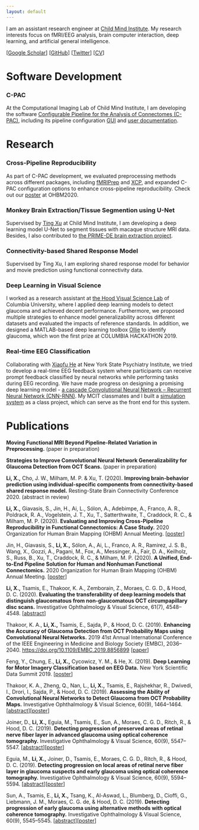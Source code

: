 ```yaml
---
layout: default
---
```


I am an assistant research engineer at [Child Mind Institute](https://childmind.org/). My research interests focus on fMRI/EEG analysis, brain computer interaction, deep learning, and artificial general intelligence.

[[Google Scholar](https://scholar.google.com/citations?user=YKtWorEAAAAJ&hl=en)] 
[[GitHub](https://github.com/SucyLi)]
[[Twitter](https://twitter.com/xin_hui_li)]
[[CV](/assets/cv/XinhuiLi-CV.pdf)]

# Software Development

### C-PAC

At the Computational Imaging Lab of Child Mind Institute, I am developing the software [Configurable Pipeline for the Analysis of Connectomes (C-PAC)](https://fcp-indi.github.io/), including its pipeline configuration [GUI](https://github.com/FCP-INDI/C-PAC_GUI) and [user documentation](https://github.com/FCP-INDI/fcp-indi.github.com).


# Research

### Cross-Pipeline Reproducibility

As part of C-PAC development, we evaluated preprocessing methods across different packages, including [fMRIPrep](https://fmriprep.org/en/stable/) and [XCP](https://xcpengine.readthedocs.io/), and expanded C-PAC configuration options to enhance cross-pipeline reproducibility. Check out our [poster](/assets/poster/OHBM20_XL.pdf) at OHBM2020.

### Monkey Brain Extraction/Tissue Segmention using U-Net

Supervised by [Ting Xu](https://scholar.google.com/citations?hl=en&user=Ks7ywnAAAAAJ&view_op=list_works&sortby=pubdate) at Child Mind Institute, I am developing a deep learning model U-Net to segment tissues with macaque structure MRI data. Besides, I also contributed to [the PRIME-DE brain extraction project](https://github.com/TingsterX/PRIME-DE/tree/master/BrainExtraction).

### Connectivity-based Shared Response Model

Supervised by Ting Xu, I am exploring shared response model for behavior and movie prediction using functional connectivity data.

### Deep Learning in Visual Science

I worked as a research assistant at [the Hood Visual Science Lab](https://hoodvisualscience.psychology.columbia.edu/) of Columbia University, where I applied deep learning models to detect glaucoma and achieved decent performance. Furthermore, we proposed multiple strategies to enhance model generalizability across different datasets and evaluated the impacts of reference standards. In addition, we designed a MATLAB-based deep learning toolbox [Ollie](https://github.com/SucyLi/Ollie) to identify glaucoma, which won the first prize at COLUMBIA HACKATHON 2019.

### Real-time EEG Classification

Collaborating with [Xiaofu He](https://scholar.google.com/citations?hl=en&user=QJnxJFIAAAAJ&view_op=list_works&sortby=pubdate) at New York State Psychiatry Institute, we tried to develop a real-time EEG feedback system where participants can receive prompt feedback classified by neural networks while performing tasks during EEG recording. We have made progress on designing a promising deep learning model - [a cascade Convolutional Neural Network – Recurrent Neural Network (CNN-RNN)](/assets/poster/NYSDS19_YF.pdf). My MCIT classmates and I built a [simulation system](https://github.com/SucyLi/Neural-Feedback-System) as a class project, which can serve as the front end for this system.


# Publications

**Moving Functional MRI Beyond Pipeline-Related Variation in Preprocessing.** (paper in preparation)

**Strategies to Improve Convolutional Neural Network Generalizability for Glaucoma Detection from OCT Scans.** (paper in preparation)

**Li, X.,** Cho, J. W., Milham, M. P. & Xu, T. (2020). **Improving brain-behavior prediction using individual-specific components from connectivity-based shared response model.** Resting-State Brain Connectivity Conference 2020. (abstract in review)

**Li, X.,** Giavasis, S., Jin, H., Ai, L., Sólon, A., Adebimpe, A., Franco, A. R., Poldrack, R. A., Vogelstein, J. T., Xu, T., Satterthwaite, T., Craddock, R. C., & Milham, M. P. (2020). **Evaluating and Improving Cross-Pipeline Reproducibility in Functional Connectomics: A Case Study.** 2020 Organization for Human Brain Mapping (OHBM) Annual Meeting. [[poster](/assets/poster/OHBM20_XL.pdf)]

Jin, H., Giavasis, S., **Li, X.,** Sólon, A., Ai, L., Franco, A. R., Ramirez, J. S. B., Wang, X., Gozzi, A., Pagani, M., Fox, A., Messinger, A., Fair, D. A., Keilholz, S., Russ, B., Xu, T., Craddock, R. C., & Milham, M. P. (2020). **A Unified, End-to-End Pipeline Solution for Human and Nonhuman Functional Connectomics.** 2020 Organization for Human Brain Mapping (OHBM) Annual Meeting. [[poster](/assets/poster/OHBM20_HJ.pdf)]

**Li, X.,** Tsamis, E., Thakoor, K. A., Zemborain, Z., Moraes, C. G. D., & Hood, D. C. (2020). **Evaluating the transferability of deep learning models that distinguish glaucomatous from non-glaucomatous OCT circumpapillary disc scans.** Investigative Ophthalmology & Visual Science, 61(7), 4548–4548. [[abstract](https://iovs.arvojournals.org/article.aspx?articleid=2769404)]

Thakoor, K. A., **Li, X.,** Tsamis, E., Sajda, P., & Hood, D. C. (2019). **Enhancing the Accuracy of Glaucoma Detection from OCT Probability Maps using Convolutional Neural Networks.** 2019 41st Annual International Conference of the IEEE Engineering in Medicine and Biology Society (EMBC), 2036–2040. https://doi.org/10.1109/EMBC.2019.8856899 [[paper](https://doi.org/10.1109/EMBC.2019.8856899)]

Feng, Y., Chung, E., **Li, X.,** Cycowicz, Y. M., & He, X. (2019). **Deep Learning for Motor Imagery Classification based on EEG Data.** New York Scientific Data Summit 2019. [[poster](/assets/poster/NYSDS19_YF.pdf)]

Thakoor, K. A., Zheng, Q., Nan, L., **Li, X.,** Tsamis, E., Rajshekhar, R., Dwivedi, I., Drori, I., Sajda, P., & Hood, D. C. (2019). **Assessing the Ability of Convolutional Neural Networks to Detect Glaucoma from OCT Probability Maps.** Investigative Ophthalmology & Visual Science, 60(9), 1464–1464. [[abstract](http://iovs.arvojournals.org/article.aspx?articleid=2741905)][[poster](/assets/poster/ARVO19_KT.pdf)]

Joiner, D., **Li, X.,** Eguia, M., Tsamis, E., Sun, A., Moraes, C. G. D., Ritch, R., & Hood, D. C. (2019). **Detecting progression of preserved areas of retinal nerve fiber layer in advanced glaucoma using optical coherence tomography.** Investigative Ophthalmology & Visual Science, 60(9), 5547–5547. [[abstract](http://iovs.arvojournals.org/article.aspx?articleid=2746331)][[poster](/assets/poster/ARVO19_DJ.pdf)]

Eguia, M., **Li, X.,** Joiner, D., Tsamis, E., Moraes, C. G. D., Ritch, R., & Hood, D. C. (2019). **Detecting progression on local areas of retinal nerve fiber layer in glaucoma suspects and early glaucoma using optical coherence tomography.** Investigative Ophthalmology & Visual Science, 60(9), 5594–5594. [[abstract](http://iovs.arvojournals.org/article.aspx?articleid=2747020)][[poster](/assets/poster/ARVO19_ME.pdf)]

Sun, A., Tsamis, E., **Li, X.,** Tsang, K., Al-Aswad, L., Blumberg, D., Cioffi, G., Liebmann, J. M., Moraes, C. G. de, & Hood, D. C. (2019). **Detecting progression of early glaucoma using alternative methods with optical coherence tomography.** Investigative Ophthalmology & Visual Science, 60(9), 5545–5545. [[abstract](http://iovs.arvojournals.org/article.aspx?articleid=2746329)][[poster](/assets/poster/ARVO19_AS.pdf)]